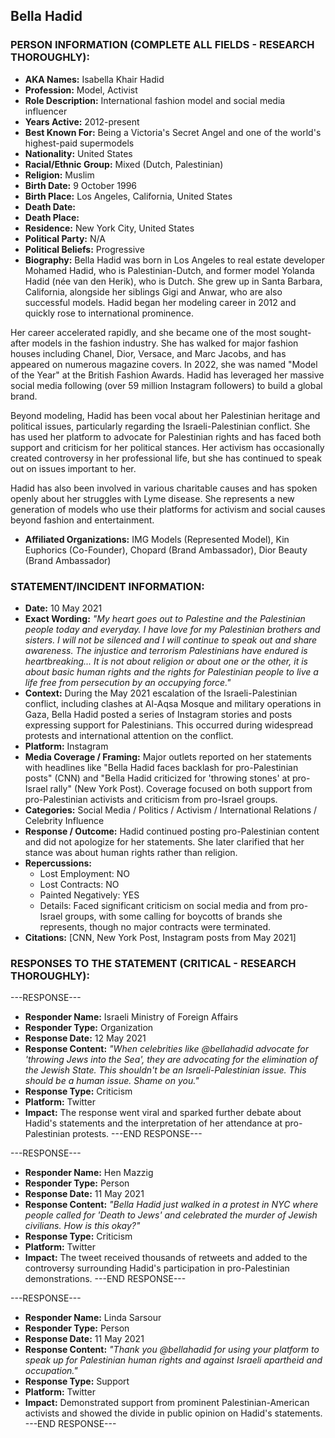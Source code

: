 ## Bella Hadid

### PERSON INFORMATION (COMPLETE ALL FIELDS - RESEARCH THOROUGHLY):

- **AKA Names:** Isabella Khair Hadid
- **Profession:** Model, Activist
- **Role Description:** International fashion model and social media influencer
- **Years Active:** 2012-present
- **Best Known For:** Being a Victoria's Secret Angel and one of the world's highest-paid supermodels
- **Nationality:** United States
- **Racial/Ethnic Group:** Mixed (Dutch, Palestinian)
- **Religion:** Muslim
- **Birth Date:** 9 October 1996
- **Birth Place:** Los Angeles, California, United States
- **Death Date:** 
- **Death Place:** 
- **Residence:** New York City, United States
- **Political Party:** N/A
- **Political Beliefs:** Progressive
- **Biography:** Bella Hadid was born in Los Angeles to real estate developer Mohamed Hadid, who is Palestinian-Dutch, and former model Yolanda Hadid (née van den Herik), who is Dutch. She grew up in Santa Barbara, California, alongside her siblings Gigi and Anwar, who are also successful models. Hadid began her modeling career in 2012 and quickly rose to international prominence.

Her career accelerated rapidly, and she became one of the most sought-after models in the fashion industry. She has walked for major fashion houses including Chanel, Dior, Versace, and Marc Jacobs, and has appeared on numerous magazine covers. In 2022, she was named "Model of the Year" at the British Fashion Awards. Hadid has leveraged her massive social media following (over 59 million Instagram followers) to build a global brand.

Beyond modeling, Hadid has been vocal about her Palestinian heritage and political issues, particularly regarding the Israeli-Palestinian conflict. She has used her platform to advocate for Palestinian rights and has faced both support and criticism for her political stances. Her activism has occasionally created controversy in her professional life, but she has continued to speak out on issues important to her.

Hadid has also been involved in various charitable causes and has spoken openly about her struggles with Lyme disease. She represents a new generation of models who use their platforms for activism and social causes beyond fashion and entertainment.

- **Affiliated Organizations:** IMG Models (Represented Model), Kin Euphorics (Co-Founder), Chopard (Brand Ambassador), Dior Beauty (Brand Ambassador)

### STATEMENT/INCIDENT INFORMATION:
- **Date:** 10 May 2021
- **Exact Wording:** *"My heart goes out to Palestine and the Palestinian people today and everyday. I have love for my Palestinian brothers and sisters. I will not be silenced and I will continue to speak out and share awareness. The injustice and terrorism Palestinians have endured is heartbreaking... It is not about religion or about one or the other, it is about basic human rights and the rights for Palestinian people to live a life free from persecution by an occupying force."*
- **Context:** During the May 2021 escalation of the Israeli-Palestinian conflict, including clashes at Al-Aqsa Mosque and military operations in Gaza, Bella Hadid posted a series of Instagram stories and posts expressing support for Palestinians. This occurred during widespread protests and international attention on the conflict.
- **Platform:** Instagram
- **Media Coverage / Framing:** Major outlets reported on her statements with headlines like "Bella Hadid faces backlash for pro-Palestinian posts" (CNN) and "Bella Hadid criticized for 'throwing stones' at pro-Israel rally" (New York Post). Coverage focused on both support from pro-Palestinian activists and criticism from pro-Israel groups.
- **Categories:** Social Media / Politics / Activism / International Relations / Celebrity Influence
- **Response / Outcome:** Hadid continued posting pro-Palestinian content and did not apologize for her statements. She later clarified that her stance was about human rights rather than religion.
- **Repercussions:**
  - Lost Employment: NO
  - Lost Contracts: NO
  - Painted Negatively: YES
  - Details: Faced significant criticism on social media and from pro-Israel groups, with some calling for boycotts of brands she represents, though no major contracts were terminated.
- **Citations:** [CNN, New York Post, Instagram posts from May 2021]

### RESPONSES TO THE STATEMENT (CRITICAL - RESEARCH THOROUGHLY):

---RESPONSE---
- **Responder Name:** Israeli Ministry of Foreign Affairs
- **Responder Type:** Organization
- **Response Date:** 12 May 2021
- **Response Content:** *"When celebrities like @bellahadid advocate for 'throwing Jews into the Sea', they are advocating for the elimination of the Jewish State. This shouldn't be an Israeli-Palestinian issue. This should be a human issue. Shame on you."*
- **Response Type:** Criticism
- **Platform:** Twitter
- **Impact:** The response went viral and sparked further debate about Hadid's statements and the interpretation of her attendance at pro-Palestinian protests.
---END RESPONSE---

---RESPONSE---
- **Responder Name:** Hen Mazzig
- **Responder Type:** Person
- **Response Date:** 11 May 2021
- **Response Content:** *"Bella Hadid just walked in a protest in NYC where people called for 'Death to Jews' and celebrated the murder of Jewish civilians. How is this okay?"*
- **Response Type:** Criticism
- **Platform:** Twitter
- **Impact:** The tweet received thousands of retweets and added to the controversy surrounding Hadid's participation in pro-Palestinian demonstrations.
---END RESPONSE---

---RESPONSE---
- **Responder Name:** Linda Sarsour
- **Responder Type:** Person
- **Response Date:** 11 May 2021
- **Response Content:** *"Thank you @bellahadid for using your platform to speak up for Palestinian human rights and against Israeli apartheid and occupation."*
- **Response Type:** Support
- **Platform:** Twitter
- **Impact:** Demonstrated support from prominent Palestinian-American activists and showed the divide in public opinion on Hadid's statements.
---END RESPONSE---